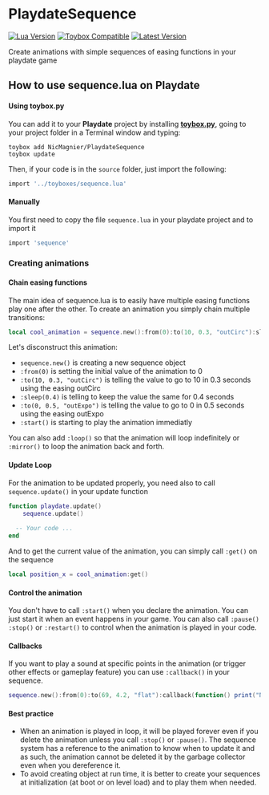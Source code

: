 # PlaydateSequence

[![Lua Version](https://img.shields.io/badge/Lua-5.4-yellowgreen)](https://lua.org) [![Toybox Compatible](https://img.shields.io/badge/toybox.py-compatible-brightgreen)](https://toyboxpy.io) [![Latest Version](https://img.shields.io/github/v/tag/NicMagnier/PlaydateLDtkImporter)](https://github.com/NicMagnier/PlaydateLDtkImporter/tags)

Create animations with simple sequences of easing functions in your playdate game

## How to use sequence.lua on Playdate

#### Using toybox.py

You can add it to your **Playdate** project by installing [**toybox.py**](https://toyboxpy.io), going to your project folder in a Terminal window and typing:

```console
toybox add NicMagnier/PlaydateSequence
toybox update
```

Then, if your code is in the `source` folder, just import the following:

```lua
import '../toyboxes/sequence.lua'
```

#### Manually

You first need to copy the file `sequence.lua` in your playdate project and to import it

```lua
import 'sequence'
```

### Creating animations

#### Chain easing functions
The main idea of sequence.lua is to easily have multiple easing functions play one after the other. To create an animation you simply chain multiple transitions:
```lua
local cool_animation = sequence.new():from(0):to(10, 0.3, "outCirc"):sleep(0.4):to(0, 0.5, "outExpo"):start()
```

Let's disconstruct this animation:

- `sequence.new()` is creating a new sequence object
- `:from(0)` is setting the initial value of the animation to 0
- `:to(10, 0.3, "outCirc")` is telling the value to go to 10 in 0.3 seconds using the easing outCirc
- `:sleep(0.4)` is telling to keep the value the same for 0.4 seconds
- `:to(0, 0.5, "outExpo")` is telling the value to go to 0 in 0.5 seconds using the easing outExpo
- `:start()` is starting to play the animation immediatly

You can also add `:loop()` so that the animation will loop indefinitely or `:mirror()` to loop the animation back and forth.

#### Update Loop
For the animation to be updated properly, you need also to call `sequence.update()` in your update function
```lua
function playdate.update()
	sequence.update()
  
  -- Your code ...
end
```

And to get the current value of the animation, you can simply call `:get()` on the sequence
```lua
local position_x = cool_animation:get()
```

#### Control the animation
You don't have to call `:start()` when you declare the animation. You can just start it when an event happens in your game. You can also call `:pause()` `:stop()` or `:restart()` to control when the animation is played in your code.

#### Callbacks
If you want to play a sound at specific points in the animation (or trigger other effects or gameplay feature) you can use `:callback()` in your sequence.

```lua
sequence.new():from(0):to(69, 4.2, "flat"):callback(function() print("Noice") end)
```

#### Best practice

- When an animation is played in loop, it will be played forever even if you delete the animation unless you call `:stop()` or `:pause()`. The sequence system has a reference to the animation to know when to update it and as such, the animation cannot be deleted it by the garbage collector even when you dereference it.
- To avoid creating object at run time, it is better to create your sequences at initialization (at boot or on level load) and to play them when needed.

